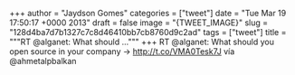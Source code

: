 
+++
author = "Jaydson Gomes"
categories = ["tweet"]
date = "Tue Mar 19 17:50:17 +0000 2013"
draft = false
image = "{TWEET_IMAGE}"
slug = "128d4ba7d7b1327c7c8d46410bb7cb8760d9c2ad"
tags = ["tweet"]
title = """RT @alganet: What should ..."""
+++
RT @alganet: What should you open source in your company → http://t.co/VMA0Tesk7J vía @ahmetalpbalkan
